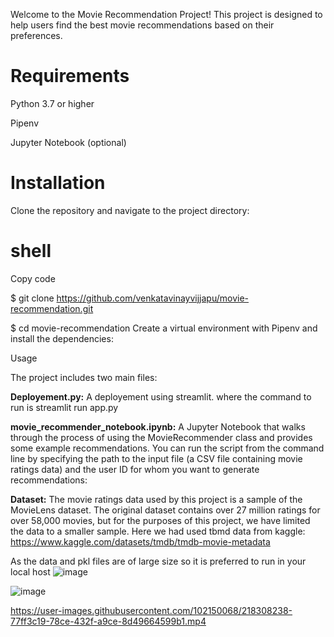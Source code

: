 Welcome to the Movie Recommendation Project! This project is designed to help users find the best movie recommendations based on their preferences.

# Requirements
Python 3.7 or higher

Pipenv

Jupyter Notebook (optional)

# Installation
Clone the repository and navigate to the project directory:

# shell
Copy code

$ git clone https://github.com/venkatavinayvijjapu/movie-recommendation.git

$ cd movie-recommendation
Create a virtual environment with Pipenv and install the dependencies:

Usage

The project includes two main files:

**Deployement.py:** 
A deployement using streamlit. where the command to run is 
streamlit run app.py

**movie_recommender_notebook.ipynb:**
A Jupyter Notebook that walks through the process of using the MovieRecommender class and provides some example recommendations.
You can run the script from the command line by specifying the path to the input file (a CSV file containing movie ratings data) and the user ID for whom you want to generate recommendations:


**Dataset:**
The movie ratings data used by this project is a sample of the MovieLens dataset. The original dataset contains over 27 million ratings for over 58,000 movies, but for the purposes of this project, we have limited the data to a smaller sample.
Here we had used tbmd data from kaggle: 
https://www.kaggle.com/datasets/tmdb/tmdb-movie-metadata

As the data and pkl files are of large size so it is preferred to run in your local host
![image](https://user-images.githubusercontent.com/102150068/218307713-e5fb4c8a-ed00-4f1b-8774-93aa718714bf.png)

![image](https://user-images.githubusercontent.com/102150068/218307659-26cfd8af-d7fc-4ed3-99e1-d158cb5f9d0e.png)




https://user-images.githubusercontent.com/102150068/218308238-77ff3c19-78ce-432f-a9ce-8d49664599b1.mp4

